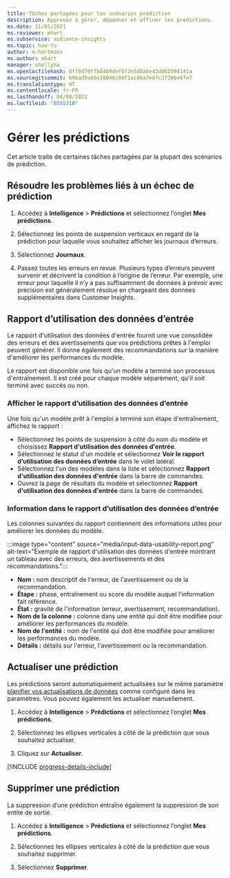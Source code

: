 ```yaml
---
title: Tâches partagées pour les scénarios prédiction
description: Apprenez à gérer, dépanner et affiner les prédictions.
ms.date: 11/01/2021
ms.reviewer: mhart
ms.subservice: audience-insights
ms.topic: how-to
author: m-hartmann
ms.author: mhart
manager: shellyha
ms.openlocfilehash: 8ff8d70ffb8489def072e5d8a6e43d062594141a
ms.sourcegitcommit: 696ad9ab6e10046c00f1ac86a7e8fc37386e6fe7
ms.translationtype: HT
ms.contentlocale: fr-FR
ms.lasthandoff: 04/08/2022
ms.locfileid: "8555310"
---
```

# <a name="manage-predictions"></a>Gérer les prédictions

Cet article traite de certaines tâches partagées par la plupart des scénarios de prédiction.

## <a name="troubleshoot-a-failed-prediction"></a>Résoudre les problèmes liés à un échec de prédiction

1. Accédez à **Intelligence** > **Prédictions** et sélectionnez l’onglet **Mes prédictions**.

1. Sélectionnez les points de suspension verticaux en regard de la prédiction pour laquelle vous souhaitez afficher les journaux d’erreurs.

1. Sélectionnez **Journaux**.

1. Passez toutes les erreurs en revue. Plusieurs types d’erreurs peuvent survenir et décrivent la condition à l’origine de l’erreur. Par exemple, une erreur pour laquelle il n’y a pas suffisamment de données à prévoir avec précision est généralement résolue en chargeant des données supplémentaires dans Customer Insights.

## <a name="input-data-usability-report"></a>Rapport d’utilisation des données d’entrée

Le rapport d'utilisation des données d'entrée fournit une vue consolidée des erreurs et des avertissements que vos prédictions prêtes à l'emploi peuvent générer. Il donne également des recommandations sur la manière d'améliorer les performances du modèle.

Le rapport est disponible une fois qu'un modèle a terminé son processus d'entraînement. Il est créé pour chaque modèle séparément, qu'il soit terminé avec succès ou non.

### <a name="view-the-input-data-usability-report"></a>Afficher le rapport d’utilisation des données d’entrée

Une fois qu'un modèle prêt à l'emploi a terminé son étape d'entraînement, affichez le rapport :
- Sélectionnez les points de suspension à côté du nom du modèle et choisissez **Rapport d'utilisation des données d'entrée**.
- Sélectionnez le statut d'un modèle et sélectionnez **Voir le rapport d’utilisation des données d’entrée** dans le volet latéral.
- Sélectionnez l'un des modèles dans la liste et sélectionnez **Rapport d'utilisation des données d'entrée** dans la barre de commandes.
- Ouvrez la page de résultats du modèle et sélectionnez **Rapport d'utilisation des données d'entrée** dans la barre de commandes.

### <a name="information-in-the-input-data-usability-report"></a>Information dans le rapport d’utilisation des données d’entrée

Les colonnes suivantes du rapport contiennent des informations utiles pour améliorer les données du modèle.

:::image type="content" source="media/input-data-usability-report.png" alt-text="Exemple de rapport d'utilisation des données d'entrée montrant un tableau avec des erreurs, des avertissements et des recommandations.":::

- **Nom :** nom descriptif de l'erreur, de l'avertissement ou de la recommandation.
- **Étape :** phase, entraînement ou score du modèle auquel l'information fait référence.
- **État :** gravité de l'information (erreur, avertissement, recommandation).
- **Nom de la colonne :** colonne dans une entité qui doit être modifiée pour améliorer les performances du modèle.
- **Nom de l'entité :** nom de l'entité qui doit être modifiée pour améliorer les performances du modèle.
- **Détails :** détails sur l'erreur, l'avertissement ou la recommandation.

## <a name="refresh-a-prediction"></a>Actualiser une prédiction

Les prédictions seront automatiquement actualisées sur le même paramètre [planifier vos actualisations de données](system.md#schedule-tab) comme configuré dans les paramètres. Vous pouvez également les actualiser manuellement.

1. Accédez à **Intelligence** > **Prédictions** et sélectionnez l’onglet **Mes prédictions**.

1. Sélectionnez les ellipses verticales à côté de la prédiction que vous souhaitez actualiser.

1. Cliquez sur **Actualiser**.

[!INCLUDE [progress-details-include](../includes/progress-details-pane.md)]

## <a name="delete-a-prediction"></a>Supprimer une prédiction

La suppression d’une prédiction entraîne également la suppression de son entité de sortie.

1. Accédez à **Intelligence** > **Prédictions** et sélectionnez l’onglet **Mes prédictions**.

1. Sélectionnez les ellipses verticales à côté de la prédiction que vous souhaitez supprimer.

1. Sélectionnez **Supprimer**.
